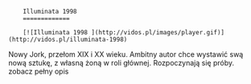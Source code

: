 
        Illuminata 1998 
        =============
        
        [![Illuminata 1998 ](http://vidos.pl/images/player.gif)](http://vidos.pl/illuminata-1998)
        
        
 Nowy Jork, przełom XIX i XX wieku. Ambitny autor chce wystawić swą nową sztukę, z własną żoną w roli głównej. Rozpoczynają się próby. zobacz pełny opis
    